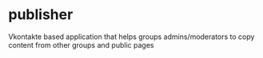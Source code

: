 # publisher
Vkontakte based application that helps groups admins/moderators to copy content from other groups and public pages
